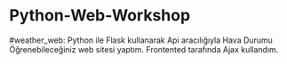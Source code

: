 # Python-Web-Workshop

#weather_web:
Python ile Flask kullanarak Api aracılığıyla Hava Durumu Öğrenebileceğiniz web sitesi yaptım. Frontented tarafında Ajax kullandım.
